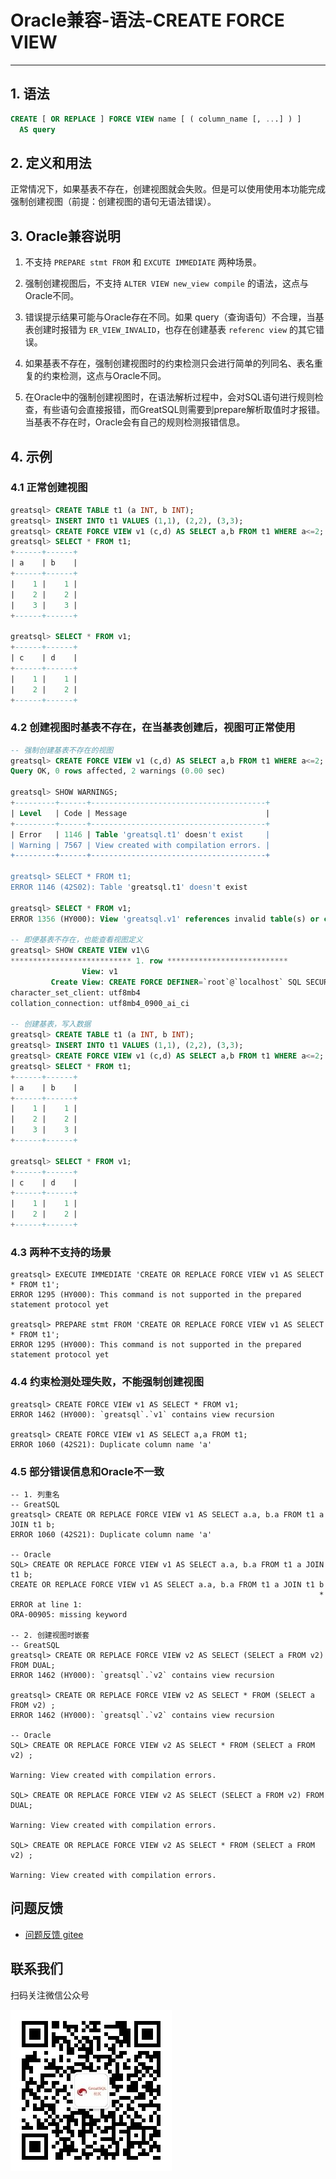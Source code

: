 # Oracle兼容-语法-CREATE FORCE VIEW
---


## 1. 语法

```sql
CREATE [ OR REPLACE ] FORCE VIEW name [ ( column_name [, ...] ) ]
  AS query
```

## 2. 定义和用法

正常情况下，如果基表不存在，创建视图就会失败。但是可以使用使用本功能完成强制创建视图（前提：创建视图的语句无语法错误）。


## 3. Oracle兼容说明

1. 不支持 `PREPARE stmt FROM` 和 `EXCUTE IMMEDIATE` 两种场景。

2. 强制创建视图后，不支持 `ALTER VIEW new_view compile` 的语法，这点与Oracle不同。

3. 错误提示结果可能与Oracle存在不同。如果 query（查询语句）不合理，当基表创建时报错为 `ER_VIEW_INVALID`，也存在创建基表 `referenc view` 的其它错误。

4. 如果基表不存在，强制创建视图时的约束检测只会进行简单的列同名、表名重复的约束检测，这点与Oracle不同。

5. 在Oracle中的强制创建视图时，在语法解析过程中，会对SQL语句进行规则检查，有些语句会直接报错，而GreatSQL则需要到prepare解析取值时才报错。当基表不存在时，Oracle会有自己的规则检测报错信息。


## 4. 示例

### 4.1 正常创建视图
```sql
greatsql> CREATE TABLE t1 (a INT, b INT);
greatsql> INSERT INTO t1 VALUES (1,1), (2,2), (3,3);
greatsql> CREATE FORCE VIEW v1 (c,d) AS SELECT a,b FROM t1 WHERE a<=2;
greatsql> SELECT * FROM t1;
+------+------+
| a    | b    |
+------+------+
|    1 |    1 |
|    2 |    2 |
|    3 |    3 |
+------+------+

greatsql> SELECT * FROM v1;
+------+------+
| c    | d    |
+------+------+
|    1 |    1 |
|    2 |    2 |
+------+------+
```

### 4.2 创建视图时基表不存在，在当基表创建后，视图可正常使用

```sql
-- 强制创建基表不存在的视图
greatsql> CREATE FORCE VIEW v1 (c,d) AS SELECT a,b FROM t1 WHERE a<=2;
Query OK, 0 rows affected, 2 warnings (0.00 sec)

greatsql> SHOW WARNINGS;
+---------+------+---------------------------------------+
| Level   | Code | Message                               |
+---------+------+---------------------------------------+
| Error   | 1146 | Table 'greatsql.t1' doesn't exist     |
| Warning | 7567 | View created with compilation errors. |
+---------+------+---------------------------------------+

greatsql> SELECT * FROM t1;
ERROR 1146 (42S02): Table 'greatsql.t1' doesn't exist

greatsql> SELECT * FROM v1;
ERROR 1356 (HY000): View 'greatsql.v1' references invalid table(s) or column(s) or function(s) or definer/invoker of view lack rights to use them

-- 即便基表不存在，也能查看视图定义
greatsql> SHOW CREATE VIEW v1\G
*************************** 1. row ***************************
                View: v1
         Create View: CREATE FORCE DEFINER=`root`@`localhost` SQL SECURITY DEFINER VIEW `v1` (`c`,`d`) AS select `t1`.`a` AS `a`,`t1`.`b` AS `b` from `t1` where (`t1`.`a` <= 2)
character_set_client: utf8mb4
collation_connection: utf8mb4_0900_ai_ci

-- 创建基表，写入数据
greatsql> CREATE TABLE t1 (a INT, b INT);
greatsql> INSERT INTO t1 VALUES (1,1), (2,2), (3,3);
greatsql> CREATE FORCE VIEW v1 (c,d) AS SELECT a,b FROM t1 WHERE a<=2;
greatsql> SELECT * FROM t1;
+------+------+
| a    | b    |
+------+------+
|    1 |    1 |
|    2 |    2 |
|    3 |    3 |
+------+------+

greatsql> SELECT * FROM v1;
+------+------+
| c    | d    |
+------+------+
|    1 |    1 |
|    2 |    2 |
+------+------+
```


### 4.3 两种不支持的场景

```
greatsql> EXECUTE IMMEDIATE 'CREATE OR REPLACE FORCE VIEW v1 AS SELECT * FROM t1';
ERROR 1295 (HY000): This command is not supported in the prepared statement protocol yet

greatsql> PREPARE stmt FROM 'CREATE OR REPLACE FORCE VIEW v1 AS SELECT * FROM t1';
ERROR 1295 (HY000): This command is not supported in the prepared statement protocol yet
```

### 4.4 约束检测处理失败，不能强制创建视图

```
greatsql> CREATE FORCE VIEW v1 AS SELECT * FROM v1;
ERROR 1462 (HY000): `greatsql`.`v1` contains view recursion

greatsql> CREATE FORCE VIEW v1 AS SELECT a,a FROM t1;
ERROR 1060 (42S21): Duplicate column name 'a'
```

### 4.5 部分错误信息和Oracle不一致

```
-- 1. 列重名
-- GreatSQL
greatsql> CREATE OR REPLACE FORCE VIEW v1 AS SELECT a.a, b.a FROM t1 a JOIN t1 b;
ERROR 1060 (42S21): Duplicate column name 'a'

-- Oracle
SQL> CREATE OR REPLACE FORCE VIEW v1 AS SELECT a.a, b.a FROM t1 a JOIN t1 b;
CREATE OR REPLACE FORCE VIEW v1 AS SELECT a.a, b.a FROM t1 a JOIN t1 b
                                                                     *
ERROR at line 1:
ORA-00905: missing keyword

-- 2. 创建视图时嵌套
-- GreatSQL
greatsql> CREATE OR REPLACE FORCE VIEW v2 AS SELECT (SELECT a FROM v2) FROM DUAL;
ERROR 1462 (HY000): `greatsql`.`v2` contains view recursion

greatsql> CREATE OR REPLACE FORCE VIEW v2 AS SELECT * FROM (SELECT a FROM v2) ;
ERROR 1462 (HY000): `greatsql`.`v2` contains view recursion

-- Oracle
SQL> CREATE OR REPLACE FORCE VIEW v2 AS SELECT * FROM (SELECT a FROM v2) ;

Warning: View created with compilation errors.

SQL> CREATE OR REPLACE FORCE VIEW v2 AS SELECT (SELECT a FROM v2) FROM DUAL;

Warning: View created with compilation errors.

SQL> CREATE OR REPLACE FORCE VIEW v2 AS SELECT * FROM (SELECT a FROM v2) ;

Warning: View created with compilation errors.
```


**问题反馈**
---
- [问题反馈 gitee](https://gitee.com/GreatSQL/GreatSQL-Manual/issues)


**联系我们**
---

扫码关注微信公众号

![greatsql-wx](/greatsql-wx.jpg)
